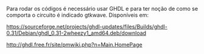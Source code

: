 Para rodar os códigos é necessário usar GHDL e para ter noção de como se comporta o circuito é indicado gtkwave. Disponíveis em:

https://sourceforge.net/projects/ghdl-updates/files/Builds/ghdl-0.31/Debian/ghdl_0.31-2wheezy1_amd64.deb/download

http://ghdl.free.fr/site/pmwiki.php?n=Main.HomePage
